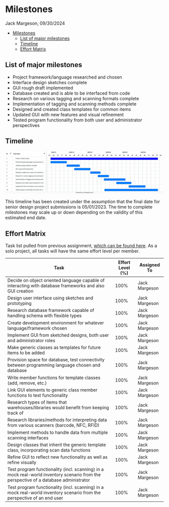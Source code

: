 # Milestones 
Jack Margeson, 09/30/2024
- [Milestones](#milestones)
  - [List of major milestones](#list-of-major-milestones)
  - [Timeline](#timeline)
  - [Effort Matrix](#effort-matrix)


## List of major milestones
- Project framework/language researched and chosen 
- Interface design sketches complete
- GUI rough draft implemented 
- Database created and is able to be interfaced from code 
- Research on various tagging and scanning formats complete 
- Implementation of tagging and scanning methods complete 
- Designed and created class templates for common items
- Updated GUI with new features and visual refinement
- Tested program functionality from both user and administrator perspectives

## Timeline 

![Timeline Gantt chart](project_planning/project_gantt.png)

This timeline has been created under the assumption that the final date for senior design project submissions is 05/01/2023. The time to complete milestones may scale up or down depending on the validity of this estimated end date.

## Effort Matrix

Task list pulled from previous assignment, [which can be found here](Tasklist.md). As a solo project, all tasks will have the same effort level per member.

| Task                                                                                                     | Effort Level (%) | Assigned To   |
|----------------------------------------------------------------------------------------------------------|------------------|---------------|
| Decide on object oriented language capable of interacting with database frameworks and also GUI creation  | 100%             | Jack Margeson |
| Design user interface using sketches and prototyping                                                      | 100%             | Jack Margeson |
| Research database framework capable of handling schema with flexible types                                | 100%             | Jack Margeson |
| Create development environment for whatever language/framework chosen                                     | 100%             | Jack Margeson |
| Implement GUI from sketched designs, both user and administrator roles                                     | 100%             | Jack Margeson |
| Make generic classes as templates for future items to be added                                            | 100%             | Jack Margeson |
| Provision space for database, test connectivity between programming language chosen and database           | 100%             | Jack Margeson |
| Write member functions for template classes (add, remove, etc.)                                            | 100%             | Jack Margeson |
| Link GUI elements to generic class member functions to test functionality                                  | 100%             | Jack Margeson |
| Research types of items that warehouses/libraries would benefit from keeping track of                      | 100%             | Jack Margeson |
| Research libraries/methods for interpreting data from various scanners (barcode, NFC, RFID)                | 100%             | Jack Margeson |
| Implement methods to handle data from multiple scanning interfaces                                         | 100%             | Jack Margeson |
| Design classes that inherit the generic template class, incorporating scan data functions                  | 100%             | Jack Margeson |
| Refine GUI to reflect new functionality as well as refine visually                                         | 100%             | Jack Margeson |
| Test program functionality (incl. scanning) in a mock real-world inventory scenario from the perspective of a database administrator | 100%             | Jack Margeson |
| Test program functionality (incl. scanning) in a mock real-world inventory scenario from the perspective of an end user | 100%             | Jack Margeson |

